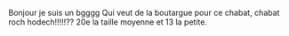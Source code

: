Bonjour je suis un bgggg
Qui veut de la boutargue pour ce chabat, chabat roch hodech!!!!!??
20e la taille moyenne et 13 la petite. 
   

